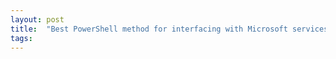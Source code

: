 ```yaml
---
layout: post
title:  "Best PowerShell method for interfacing with Microsoft services"
tags: 
---
```


